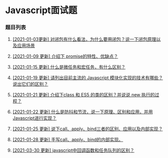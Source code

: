 # Javascript面试题

### 题目列表

1. [[2021-01-03更新] 对闭包有什么看法，为什么要用闭包？说一下闭包原理以及应用场景](https://github.com/Jeddy-2020/front-end-every-code-interview/issues/3)

2. [[2021-01-09 更新] 介绍下 promise的特性、优缺点？](https://github.com/Jeddy-2020/front-end-every-code-interview/issues/9)

3. [[2021-01-15 更新] 什么是微任务和宏任务，有什么区别？](https://github.com/Jeddy-2020/front-end-every-code-interview/issues/12)

4. [[2021-01-19 更新] 请列出目前主流的 Javascript 模块化实现的技术有哪些？ 说出它们的区别？](https://github.com/Jeddy-2020/front-end-every-code-interview/issues/14)

5. [[2021-01-21 更新] 介绍下class 和 ES5 的类的区别？并说说 new 执行的过程？](https://github.com/Jeddy-2020/front-end-every-code-interview/issues/15)

6. [[2021-01-22 更新] 什么是防抖和节流，说一下原理、区别和应用，并用Javascript进行实现？](https://github.com/Jeddy-2020/front-end-every-code-interview/issues/16)

7. [[2021-01-25 更新] 说下call、apply、bind三者的区别、应用以及内部实现？](https://github.com/Jeddy-2020/front-end-every-code-interview/issues/17)

8. [[2021-01-28 更新] 手写call、apply、bind的内部实现。](https://github.com/Jeddy-2020/front-end-every-code-interview/issues/18)

9. [[2021-03-30 更新] javascript中回调函数和任务队列的区别？](https://github.com/jeddygong/front-end-every-code-interview/issues/28)

   

